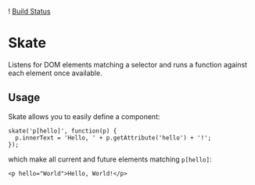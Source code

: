 ! [Build Status](https://travis-ci.org/treshugart/skate.png "Build Status")

Skate
=====

Listens for DOM elements matching a selector and runs a function against each element once available.

Usage
-----

Skate allows you to easily define a component:

    skate('p[hello]', function(p) {
      p.innerText = 'Hello, ' + p.getAttribute('hello') + '!';
    });

which make all current and future elements matching `p[hello]`:

    <p hello="World">Hello, World!</p>
